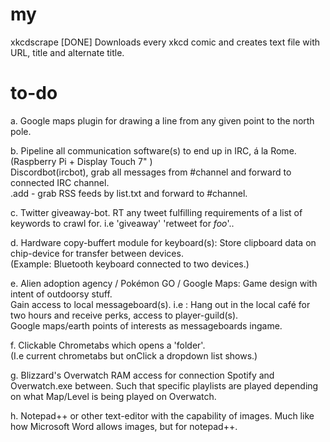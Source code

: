   # my
  xkcdscrape [DONE]
  Downloads every xkcd comic and creates text file with URL, title and alternate title.

  # to-do

  a. Google maps plugin for drawing a line from any given point to the north pole.

  b. Pipeline all communication software(s) to end up in IRC, á la Rome.  
    (Raspberry Pi + Display Touch 7" )  
    Discordbot(ircbot), grab all messages from #channel and forward to connected IRC channel.  
    .add - grab RSS feeds by list.txt and forward to #channel.  

  c. Twitter giveaway-bot. RT any tweet fulfilling requirements of a list of keywords to crawl for. i.e 'giveaway' 'retweet for *foo*'..

  d. Hardware copy-buffert module for keyboard(s): Store clipboard data on chip-device for transfer between devices.  
  (Example: Bluetooth keyboard connected to two devices.)

  e. Alien adoption agency / Pokémon GO / Google Maps: Game design with intent of outdoorsy stuff.  
Gain access to local messageboard(s). i.e : Hang out in the local café for two hours and receive perks, access to player-guild(s).  
Google maps/earth points of interests as messageboards ingame.  

  f. Clickable Chrometabs which opens a 'folder'.  
  (I.e current chrometabs but onClick a dropdown list shows.)  

  g. Blizzard's Overwatch RAM access for connection Spotify and Overwatch.exe between. Such that specific playlists are played depending on what Map/Level is being played on Overwatch.

 h. Notepad++ or other text-editor with the capability of images. Much like how Microsoft Word allows images, but for notepad++.
